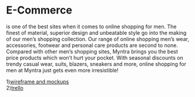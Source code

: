 # E-Commerce
is one of the best sites when it comes to online shopping for men. The finest of material, superior design and unbeatable style go into the making of our men’s shopping collection. Our range of online shopping men’s wear, accessories, footwear and personal care products are second to none. Compared with other men’s shopping sites, Myntra brings you the best price products which won’t hurt your pocket. With seasonal discounts on trendy casual wear, suits, blazers, sneakers and more, online shopping for men at Myntra just gets even more irresistible!

1)[wireframe and mockups](https://drive.google.com/file/d/14FKIl58XQ54JUBF_SZwcyjS-dOqP5r0V/view)  
2)[trello](https://trello.com/b/VooNZrga/e-commerce)
